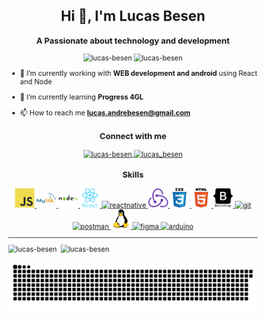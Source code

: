<h1 align="center">Hi 👋, I'm Lucas Besen</h1>
<h3 align="center">A Passionate about technology and development</h3>

<p align="center">
  <img src="https://komarev.com/ghpvc/?username=lucas-besen&label=Profile%20views&color=0e75b6&style=flat" alt="lucas-besen" />
  <img src="https://img.shields.io/github/followers/Lucas-besen?style=social" alt="lucas-besen" />
</p>

- 🔭 I’m currently working with **WEB development and android** using React and Node

- 🌱 I’m currently learning **Progress 4GL**

- 📫 How to reach me **lucas.andrebesen@gmail.com**

<h3 align="center">Connect with me</h3>
<p align="center">
  <a href="https://linkedin.com/in/lucas-besen" target="blank">
    <img align="center" src="https://raw.githubusercontent.com/rahuldkjain/github-profile-readme-generator/master/src/images/icons/Social/linked-in-alt.svg" alt="lucas-besen" height="30" width="40" />
  </a>
  <a href="https://instagram.com/lucas_besen" target="blank">
    <img align="center" src="https://raw.githubusercontent.com/rahuldkjain/github-profile-readme-generator/master/src/images/icons/Social/instagram.svg" alt="lucas_besen" height="30" width="40" />
  </a>
</p>

<h3 align="center">Skills</h3>
<p align="center">
  <a href="https://developer.mozilla.org/en-US/docs/Web/JavaScript" target="_blank" rel="noreferrer">
    <img src="https://raw.githubusercontent.com/devicons/devicon/master/icons/javascript/javascript-original.svg" alt="javascript" width="40" height="40"/>
  </a>
  <a href="https://www.mysql.com/" target="_blank" rel="noreferrer">
    <img src="https://raw.githubusercontent.com/devicons/devicon/master/icons/mysql/mysql-original-wordmark.svg" alt="mysql" width="40" height="40"/>
  </a>
  <a href="https://nodejs.org" target="_blank" rel="noreferrer">
    <img src="https://raw.githubusercontent.com/devicons/devicon/master/icons/nodejs/nodejs-original-wordmark.svg" alt="nodejs" width="40" height="40"/>
  </a>
  <a href="https://reactjs.org/" target="_blank" rel="noreferrer">
    <img src="https://raw.githubusercontent.com/devicons/devicon/master/icons/react/react-original-wordmark.svg" alt="react" width="40" height="40"/>
  </a>
  <a href="https://reactnative.dev/" target="_blank" rel="noreferrer">
    <img src="https://reactnative.dev/img/header_logo.svg" alt="reactnative" width="40" height="40"/>
  </a>
  <a href="https://redux.js.org" target="_blank" rel="noreferrer">
    <img src="https://raw.githubusercontent.com/devicons/devicon/master/icons/redux/redux-original.svg" alt="redux" width="40" height="40"/>
  </a>
  <a href="https://www.w3schools.com/css/" target="_blank" rel="noreferrer">
    <img src="https://raw.githubusercontent.com/devicons/devicon/master/icons/css3/css3-original-wordmark.svg" alt="css3" width="40" height="40"/>
  </a>
  <a href="https://www.w3.org/html/" target="_blank" rel="noreferrer">
    <img src="https://raw.githubusercontent.com/devicons/devicon/master/icons/html5/html5-original-wordmark.svg" alt="html5" width="40" height="40"/>
  </a>
   <a href="https://getbootstrap.com" target="_blank" rel="noreferrer">
    <img src="https://raw.githubusercontent.com/devicons/devicon/master/icons/bootstrap/bootstrap-plain-wordmark.svg" alt="bootstrap" width="40" height="40"/>
  </a>
  <a href="https://git-scm.com/" target="_blank" rel="noreferrer">
    <img src="https://www.vectorlogo.zone/logos/git-scm/git-scm-icon.svg" alt="git" width="40" height="40"/>
  </a>
  <a href="https://postman.com" target="_blank" rel="noreferrer">
    <img src="https://www.vectorlogo.zone/logos/getpostman/getpostman-icon.svg" alt="postman" width="40" height="40"/>
  </a>
  <a href="https://www.linux.org/" target="_blank" rel="noreferrer">
    <img src="https://raw.githubusercontent.com/devicons/devicon/master/icons/linux/linux-original.svg" alt="linux" width="40" height="40"/>
  </a>
  <a href="https://www.figma.com/" target="_blank" rel="noreferrer">
    <img src="https://www.vectorlogo.zone/logos/figma/figma-icon.svg" alt="figma" width="40" height="40"/>
  </a>
  <a href="https://www.arduino.cc/" target="_blank" rel="noreferrer">
    <img src="https://cdn.worldvectorlogo.com/logos/arduino-1.svg" alt="arduino" width="40" height="40"/>
  </a>
</p>

<hr></hr>

<p align="left" >
  <img src="https://github-readme-stats.vercel.app/api?username=lucas-besen&show_icons=true&theme=dracula&include_all_commits=true&count_private=true" alt="lucas-besen" width="50%" height="50%"/>
  &nbsp;<img  src="https://github-readme-stats.vercel.app/api/top-langs?username=lucas-besen&show_icons=true&theme=dracula&locale=en&layout=compact" alt="lucas-besen" width="42%" height="42%"/>
</p>

<picture>
  <source media="(prefers-color-scheme: dark)" srcset="https://raw.githubusercontent.com/Lucas-Besen/Lucas-Besen/output/github-contribution-grid-snake-dark.svg">
  <source media="(prefers-color-scheme: light)" srcset="https://raw.githubusercontent.com/Lucas-Besen/Lucas-Besen/output/github-contribution-grid-snake.svg">
  <img alt="github contribution grid snake animation" src="https://raw.githubusercontent.com/Lucas-Besen/Lucas-Besen/output/github-contribution-grid-snake.svg">
</picture>
